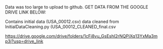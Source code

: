 Data was too large to upload to github.
GET DATA FROM THE GOOGLE DRIVE LINK BELOW:

Contains initial data (USA_00012.csv) data cleaned from InitialDataCleaning.py (USA_00012_CLEANED_final.csv

https://drive.google.com/drive/folders/1cFi8vu_GsEshI2rNQPiXq13YxMa3mp3j?usp=drive_link
